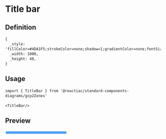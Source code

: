 # Title bar

## Definition

```
{
  _style: 'fillColor=#4DA1F5;strokeColor=none;shadow=1;gradientColor=none;fontSize=14;align=left;spacingLeft=50;fontColor=#ffffff;whiteSpace=wrap;html=1;',
  _width: 1000,
  _height: 40,
}
```

## Usage

```
import { TitleBar } from '@reactiac/standard-components-diagrams/gcp2Zones'

<TitleBar/>
```

## Preview

<img src="./title-bar.png" width="200"/>
